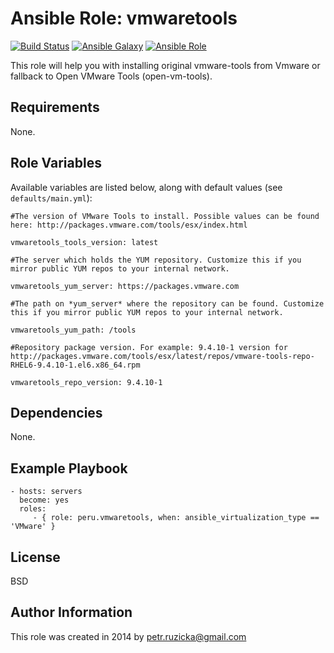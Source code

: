 # Ansible Role: vmwaretools

[![Build Status](https://travis-ci.org/ruzickap/ansible-role-vmwaretools.svg?branch=master)](https://travis-ci.org/ruzickap/ansible-role-vmwaretools)
[![Ansible Galaxy](https://img.shields.io/ansible/role/2509.svg)](https://galaxy.ansible.com/peru/vmwaretools/)
[![Ansible Role](https://img.shields.io/ansible/role/d/2509.svg)](https://galaxy.ansible.com/peru/vmwaretools/)

This role will help you with installing original vmware-tools from Vmware or fallback to Open VMware Tools (open-vm-tools).

## Requirements

None.

## Role Variables

Available variables are listed below, along with default values (see `defaults/main.yml`):

    #The version of VMware Tools to install. Possible values can be found here: http://packages.vmware.com/tools/esx/index.html

    vmwaretools_tools_version: latest

    #The server which holds the YUM repository. Customize this if you mirror public YUM repos to your internal network.

    vmwaretools_yum_server: https://packages.vmware.com

    #The path on *yum_server* where the repository can be found. Customize this if you mirror public YUM repos to your internal network.

    vmwaretools_yum_path: /tools

    #Repository package version. For example: 9.4.10-1 version for http://packages.vmware.com/tools/esx/latest/repos/vmware-tools-repo-RHEL6-9.4.10-1.el6.x86_64.rpm

    vmwaretools_repo_version: 9.4.10-1

## Dependencies

None.

## Example Playbook

    - hosts: servers
      become: yes
      roles:
         - { role: peru.vmwaretools, when: ansible_virtualization_type == 'VMware' }

## License

BSD

## Author Information

This role was created in 2014 by <petr.ruzicka@gmail.com>
